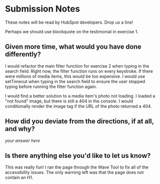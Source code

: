 # Submission Notes

These notes will be read by HubSpot developers. Drop us a line!

Perhaps we should use blockquote on the testimonial in exercise 1.

## Given more time, what would you have done differently?

I would refactor the main filter function for exercise 2 when typing in the search field. Right now, the filter function runs on every keystroke. If there were millions of media items, this would be too expensive. I would use setTimeout when typing in the search field to ensure the user stopped typing before running the filter function again.

I would find a better solution to a media item's photo not loading. I loaded a "not found" image, but there is still a 404 in the console. I would conditionally render the image tag if the URL of the photo returned a 404.

## How did you deviate from the directions, if at all, and why?

_your answer here_

## Is there anything else you'd like to let us know?

This was really fun! I ran the page through the Wave Tool to fix all of the accessibility issues. The only warning left was that the page does not contain an H1.
